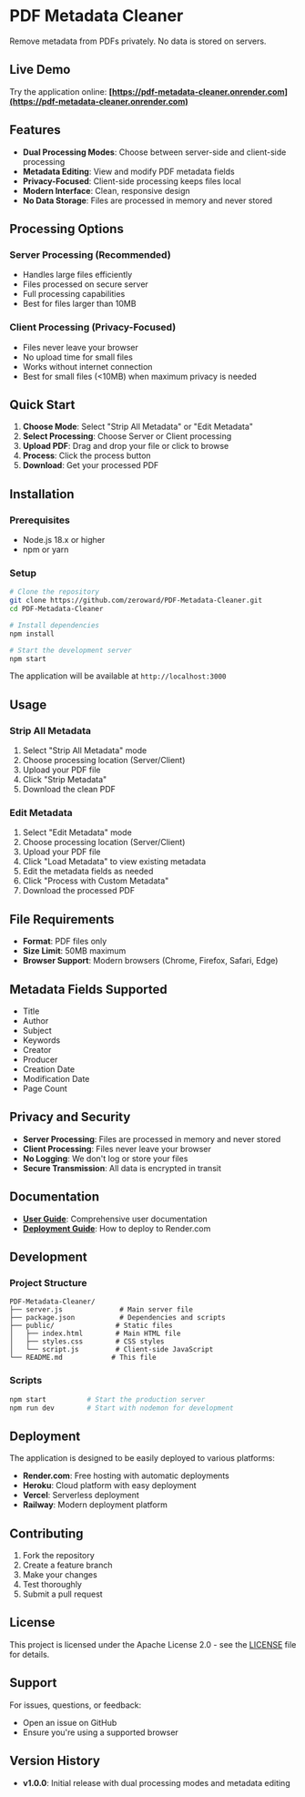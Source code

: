 # PDF Metadata Cleaner

Remove metadata from PDFs privately. No data is stored on servers.

## Live Demo

Try the application online: **[https://pdf-metadata-cleaner.onrender.com](https://pdf-metadata-cleaner.onrender.com)**

## Features

- **Dual Processing Modes**: Choose between server-side and client-side processing
- **Metadata Editing**: View and modify PDF metadata fields
- **Privacy-Focused**: Client-side processing keeps files local
- **Modern Interface**: Clean, responsive design
- **No Data Storage**: Files are processed in memory and never stored

## Processing Options

### Server Processing (Recommended)
- Handles large files efficiently
- Files processed on secure server
- Full processing capabilities
- Best for files larger than 10MB

### Client Processing (Privacy-Focused)
- Files never leave your browser
- No upload time for small files
- Works without internet connection
- Best for small files (<10MB) when maximum privacy is needed

## Quick Start

1. **Choose Mode**: Select "Strip All Metadata" or "Edit Metadata"
2. **Select Processing**: Choose Server or Client processing
3. **Upload PDF**: Drag and drop your file or click to browse
4. **Process**: Click the process button
5. **Download**: Get your processed PDF

## Installation

### Prerequisites
- Node.js 18.x or higher
- npm or yarn

### Setup
```bash
# Clone the repository
git clone https://github.com/zeroward/PDF-Metadata-Cleaner.git
cd PDF-Metadata-Cleaner

# Install dependencies
npm install

# Start the development server
npm start
```

The application will be available at `http://localhost:3000`

## Usage

### Strip All Metadata
1. Select "Strip All Metadata" mode
2. Choose processing location (Server/Client)
3. Upload your PDF file
4. Click "Strip Metadata"
5. Download the clean PDF

### Edit Metadata
1. Select "Edit Metadata" mode
2. Choose processing location (Server/Client)
3. Upload your PDF file
4. Click "Load Metadata" to view existing metadata
5. Edit the metadata fields as needed
6. Click "Process with Custom Metadata"
7. Download the processed PDF

## File Requirements

- **Format**: PDF files only
- **Size Limit**: 50MB maximum
- **Browser Support**: Modern browsers (Chrome, Firefox, Safari, Edge)

## Metadata Fields Supported

- Title
- Author
- Subject
- Keywords
- Creator
- Producer
- Creation Date
- Modification Date
- Page Count

## Privacy and Security

- **Server Processing**: Files are processed in memory and never stored
- **Client Processing**: Files never leave your browser
- **No Logging**: We don't log or store your files
- **Secure Transmission**: All data is encrypted in transit

## Documentation

- **[User Guide](USER_GUIDE.md)**: Comprehensive user documentation
- **[Deployment Guide](DEPLOYMENT.md)**: How to deploy to Render.com

## Development

### Project Structure
```
PDF-Metadata-Cleaner/
├── server.js              # Main server file
├── package.json           # Dependencies and scripts
├── public/               # Static files
│   ├── index.html        # Main HTML file
│   ├── styles.css        # CSS styles
│   └── script.js         # Client-side JavaScript
└── README.md            # This file
```

### Scripts
```bash
npm start          # Start the production server
npm run dev        # Start with nodemon for development
```

## Deployment

The application is designed to be easily deployed to various platforms:

- **Render.com**: Free hosting with automatic deployments
- **Heroku**: Cloud platform with easy deployment
- **Vercel**: Serverless deployment
- **Railway**: Modern deployment platform

## Contributing

1. Fork the repository
2. Create a feature branch
3. Make your changes
4. Test thoroughly
5. Submit a pull request

## License

This project is licensed under the Apache License 2.0 - see the [LICENSE](LICENSE) file for details.

## Support

For issues, questions, or feedback:
- Open an issue on GitHub
- Ensure you're using a supported browser

## Version History

- **v1.0.0**: Initial release with dual processing modes and metadata editing
